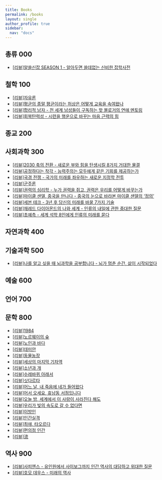 ```yaml
---
title: Books
permalink: /books
layout: single
author_profile: true
sidebar:
  nav: "docs"
---
```


## 총류 000

* [[리뷰]알쓸신잡 SEASON 1 - 알아두면 쓸데없는 신비한 잡학사전](/books/books-nostalgicseason1)

## 철학 100

* [[리뷰]자유론](/books/books-onliberty)
* [[리뷰]평균의 종말 평균이라는 허상은 어떻게 교육을 속여왔나](/books/books-theendofaverage)
* [[리뷰]합리적 남자 - 전 세계 남성들이 구독하는 핫 블로거의 연애 멘토링](/books/books-rationalmale)
* [[리뷰]회복탄력성 - 시련을 행운으로 바꾸는 마음 근력의 힘](/books/books-resilience)

<!-- * [[리뷰]바른 마음 - 나의 옳음과 그들의 옳음은 왜 다른가](/books/books-righteousmind) -->
<!-- * [[리뷰]진화심리학 - 마음과 행동을 탐구하는 새로운 과학](/books/books-evolutionarypsychologythenewscienceofthemind) -->

## 종교 200

## 사회과학 300

* [[리뷰]2030 축의 전환 - 새로운 부와 힘을 탄생시킬 8가지 거대한 물결](/books/books-2030thefutureofeverything)
* [[리뷰]공정하다는 착각 - 능력주의는 모두에게 같은 기회를 제공하는가](/books/books-tyrannyofmerit)
* [[리뷰]국경 전쟁 - 국가의 미래를 좌우하는 새로운 지정학 전투](/books/books-thenewborderwars)
* [[리뷰]군주론](/books/books-theprince)
* [[리뷰]권력의 심리학 - 누가 권력을 쥐고, 권력은 우리를 어떻게 바꾸는가](/books/books-corruptiblewhogetspowerandhowitchangesus)
* [[리뷰]마이클 샌델, 중국을 만나다 - 중국의 눈으로 바라본 마이클 샌델의 ‘정의’](/books/books-encounteringchina)
* [[리뷰]세븐 테크 - 3년 후 당신의 미래를 바꿀 7가지 기술](/books/books-seventech)
* [[리뷰]재레드 다이아몬드의 나와 세계 - 인류의 내일에 관한 중대한 질문](/books/books-jareddiamondmeandtheworld)
* [[리뷰]초예측 - 세계 석학 8인에게 인류의 미래를 묻다](/books/books-hyperprediction)

<!-- 
* [[리뷰]가족, 사적 소유, 국가의 기원](/books/books-ursprungderfamiliedesprivateigentumsunddesstaats)
* [[리뷰]사회계약론](/books/books-ducontratsocial)
* [[리뷰]진보와 빈곤](/books/books-progressandpoverty)
* [[리뷰]내가? 정치를? 왜? - 요즘 것들을 위한 최소한의 정치 상식](/books/books-ipoliticswhy)
* [[리뷰]통치론](/books/books-secondtreatiseofgovernment)
* [[리뷰]포퓰리즘의 세계화](/books/books-populistexplosion)
 -->

<!--
### 경제학 고전 시리즈

* [[리뷰]국부론 (상)](/books/books-inquiryintothenatureandcausesofthewealthofnations1)
* [[리뷰]국부론 (하)](/books/books-inquiryintothenatureandcausesofthewealthofnations2)
* [[리뷰]노예의 길 - 사회주의 계획경제의 진실](/books/books-roadtoserfdom)
* [[리뷰]자본론: 정치경제학 비판 (제1권(상))](/books/books-daskapitalkritikderpolitischenokonomie1)
* [[리뷰]자본론: 정치경제학 비판 (제1권(하))](/books/books-daskapitalkritikderpolitischenokonomie2)
* [[리뷰]자본주의와 자유](/books/books-capitalismandfreedom)
* [[리뷰]자유를 위한 계획이란 없다](/books/books-planningforfreedom)
* [[리뷰]치명적 자만](/books/books-thefatalconceit)
-->

<!--
### 첫 단추 시리즈

* [[리뷰]과학혁명 - 교유서가 첫단추 시리즈 14](/books/books-veryshortintroductionsscientificrevolution)
* [[리뷰]과학철학 - 교유서가 첫단추 시리즈 15](/books/books-veryshortintroductionsphilosophyofscience)
* [[리뷰]법 - 교유서가 첫단추 시리즈 16](/books/books-veryshortintroductionslaw)
* [[리뷰]자본주의 - 교유서가 첫단추 시리즈 35](/books/books-veryshortintroductionscapitalism)
* [[리뷰]포퓰리즘 - 교유서가 첫단추 시리즈 36](/books/books-veryshortintroductionspopulism)
* [[리뷰]불교 - 교유서가 첫단추 시리즈 38](/books/books-veryshortintroductionsbuddhism)
-->

## 자연과학 400

## 기술과학 500

* [[리뷰]나를 알고 싶을 때 뇌과학을 공부합니다 - 뇌가 멈춘 순간, 삶이 시작되었다](/books/books-wholebrainliving)
<!-- 
* [[리뷰]침묵의 봄](/books/books-silentspring)
-->

## 예술 600

## 언어 700

## 문학 800

* [[리뷰]1984](/books/books-bigbrother1984)
* [[리뷰]노르웨이의 숲](/books/books-norwegianforest)
* [[리뷰]노인과 바다](/books/books-theoldmanandthesea)
* [[리뷰]데미안](/books/books-demian)
* [[리뷰]동물농장](/books/books-georgeorwellanimalfarm)
* [[리뷰]세상의 마지막 기차역](/books/books-thelasttrainstationinworld)
* [[리뷰]소년과 개](/books/books-boyanddog)
* [[리뷰]수레바퀴 아래서](/books/books-untermrad)
* [[리뷰]싯다르타](/books/books-siddhartha)
* [[리뷰]어느 날, 내 죽음에 네가 들어왔다](/books/books-onedayyoucameintomydeath)
* [[리뷰]어서 오세요, 휴남동 서점입니다](/books/books-welcometohunamdongbookstore)
* [[리뷰]오늘 밤, 세계에서 이 사랑이 사라진다 해도](/books/books-tonightevenifthislovedisappearsfromtheworld)
* [[리뷰]우리가 빛의 속도로 갈 수 없다면](/books/books-ifwecantgoatthespeedoflight)
* [[리뷰]이방인](/books/books-albertcamusletranger)
* [[리뷰]인간실격](/books/books-humandisqualification)
* [[리뷰]최애, 타오르다](/books/books-pushburn)
* [[리뷰]편의점 인간](/books/books-conveniencestorehuman)
* [[리뷰]流](/books/books-flow)

<!--
* [[리뷰]고도를 기다리며](/books/books-waitingforgodot)
* [[리뷰]설국](/books/books-yukiguni)
* [[리뷰]오만과 편견](/books/books-prideandprejudice)
* [[리뷰]오버스토리](/books/books-overstory)
* [[리뷰]위대한 개츠비](/books/books-thegreatgatsby)
* [[리뷰]파국](/books/books-tohnoharukacatastrophe)
* [[리뷰]페스트](/books/books-lapeste)
-->

<!--
### 나츠메 소세키 시리즈

* [[리뷰]도련님](/books/books-natsumesosekibotsuchun)
* [[리뷰]마음](/books/books-natsumesosekimind)
* [[리뷰]태풍](/books/books-natsumesosekityphoon)
* [[리뷰]풀베개](/books/books-natsumesosekifullpillow)
* [[리뷰]우미인초](/books/books-natsumesosekiumiincho)
* [[리뷰]갱부](/books/books-natsumesosekipitman)
-->

## 역사 900

* [[리뷰]사피엔스 - 유인원에서 사이보그까지 인간 역사의 대담하고 위대한 질문](/books/books-sapiensabriefhistoryofhumankind)
* [[리뷰]호모 데우스 - 미래의 역사](/books/books-homodeus)

